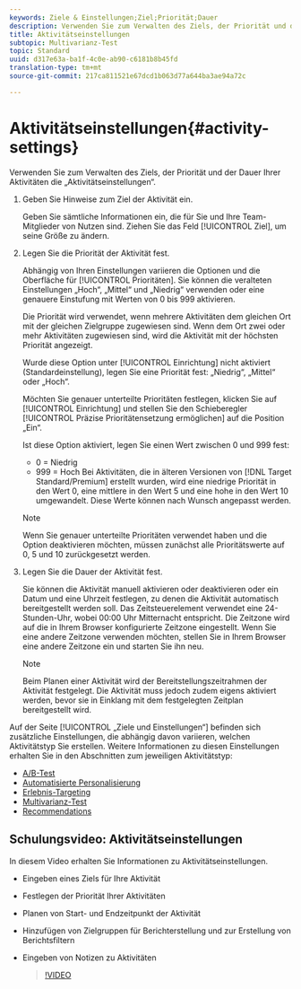 ```yaml
---
keywords: Ziele & Einstellungen;Ziel;Priorität;Dauer
description: Verwenden Sie zum Verwalten des Ziels, der Priorität und der Dauer Ihrer Aktivitäten die „Aktivitätseinstellungen“.
title: Aktivitätseinstellungen
subtopic: Multivarianz-Test
topic: Standard
uuid: d317e63a-ba1f-4c0e-ab90-c6181b8b45fd
translation-type: tm+mt
source-git-commit: 217ca811521e67dcd1b063d77a644ba3ae94a72c

---
```



# Aktivitätseinstellungen{#activity-settings}

Verwenden Sie zum Verwalten des Ziels, der Priorität und der Dauer Ihrer Aktivitäten die „Aktivitätseinstellungen“.

1. Geben Sie Hinweise zum Ziel der Aktivität ein.

   Geben Sie sämtliche Informationen ein, die für Sie und Ihre Team-Mitglieder von Nutzen sind. Ziehen Sie das Feld [!UICONTROL Ziel], um seine Größe zu ändern.
1. Legen Sie die Priorität der Aktivität fest.

   Abhängig von Ihren Einstellungen variieren die Optionen und die Oberfläche für [!UICONTROL Prioritäten]. Sie können die veralteten Einstellungen „Hoch“, „Mittel“ und „Niedrig“ verwenden oder eine genauere Einstufung mit Werten von 0 bis 999 aktivieren.

   Die Priorität wird verwendet, wenn mehrere Aktivitäten dem gleichen Ort mit der gleichen Zielgruppe zugewiesen sind. Wenn dem Ort zwei oder mehr Aktivitäten zugewiesen sind, wird die Aktivität mit der höchsten Priorität angezeigt.

   Wurde diese Option unter [!UICONTROL Einrichtung] nicht aktiviert (Standardeinstellung), legen Sie eine Priorität fest: „Niedrig“, „Mittel“ oder „Hoch“.

   Möchten Sie genauer unterteilte Prioritäten festlegen, klicken Sie auf [!UICONTROL Einrichtung] und stellen Sie den Schieberegler [!UICONTROL Präzise Prioritätensetzung ermöglichen] auf die Position „Ein“.

   Ist diese Option aktiviert, legen Sie einen Wert zwischen 0 und 999 fest:

   * 0 = Niedrig
   * 999 = Hoch
   Bei Aktivitäten, die in älteren Versionen von [!DNL Target Standard/Premium] erstellt wurden, wird eine niedrige Priorität in den Wert 0, eine mittlere in den Wert 5 und eine hohe in den Wert 10 umgewandelt. Diese Werte können nach Wunsch angepasst werden.

   >[!NOTE]
   >
   >Wenn Sie genauer unterteilte Prioritäten verwendet haben und die Option deaktivieren möchten, müssen zunächst alle Prioritätswerte auf 0, 5 und 10 zurückgesetzt werden.

1. Legen Sie die Dauer der Aktivität fest.

   Sie können die Aktivität manuell aktivieren oder deaktivieren oder ein Datum und eine Uhrzeit festlegen, zu denen die Aktivität automatisch bereitgestellt werden soll. Das Zeitsteuerelement verwendet eine 24-Stunden-Uhr, wobei 00:00 Uhr Mitternacht entspricht. Die Zeitzone wird auf die in Ihrem Browser konfigurierte Zeitzone eingestellt. Wenn Sie eine andere Zeitzone verwenden möchten, stellen Sie in Ihrem Browser eine andere Zeitzone ein und starten Sie ihn neu.

   >[!NOTE]
   >
   >Beim Planen einer Aktivität wird der Bereitstellungszeitrahmen der Aktivität festgelegt. Die Aktivität muss jedoch zudem eigens aktiviert werden, bevor sie in Einklang mit dem festgelegten Zeitplan bereitgestellt wird.

Auf der Seite [!UICONTROL „Ziele und Einstellungen“] befinden sich zusätzliche Einstellungen, die abhängig davon variieren, welchen Aktivitätstyp Sie erstellen. Weitere Informationen zu diesen Einstellungen erhalten Sie in den Abschnitten zum jeweiligen Aktivitätstyp:

* [A/B-Test](../c-activities/t-test-ab/t-test-create-ab/ab-goals-and-settings.md#reference_B25389FD6F3A4989801E740364B089CC)
* [Automatisierte Personalisierung](../c-activities/t-automated-personalization/automated-personalization.md#task_8AAF837796D74CF893CA2F88BA1491C9)
* [Erlebnis-Targeting](../c-activities/t-experience-target/t-xt-create/xt-goals-and-settings.md#reference_B25389FD6F3A4989801E740364B089CC)
* [Multivarianz-Test](../c-activities/c-multivariate-testing/t-create-multivariate-test/goals-and-settings.md#reference_B25389FD6F3A4989801E740364B089CC)
* [Recommendations](../c-recommendations/t-create-recs-activity/recs-activity-settings.md#reference_3FDA8388CEEC4159949151C1829E2FBB)

## Schulungsvideo: Aktivitätseinstellungen

In diesem Video erhalten Sie Informationen zu Aktivitätseinstellungen.

* Eingeben eines Ziels für Ihre Aktivität
* Festlegen der Priorität Ihrer Aktivitäten
* Planen von Start- und Endzeitpunkt der Aktivität
* Hinzufügen von Zielgruppen für Berichterstellung und zur Erstellung von Berichtsfiltern
* Eingeben von Notizen zu Aktivitäten

   >[!VIDEO](https://video.tv.adobe.com/v/17381?captions=ger)
